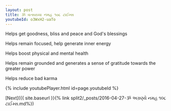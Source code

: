 ```yaml
---
layout: post
title: ૐ વત્સરાયા નમહ ૧૦૮ ટાઈમ્સ
youtubeId: o3WxH2-uaTo
---
```

 
 
Helps get goodness, bliss and peace and God's blessings
 
Helps remain focused, help generate inner energy 
 
Helps boost physical and mental health 
 
Helps remain grounded and generates a sense of gratitude towards the greater power 
 
Helps reduce bad karma
 
 
 
 


{% include youtubePlayer.html id=page.youtubeId %}
 
[Next]({{ site.baseurl }}{% link  split2/_posts/2016-04-27-ૐ અગ્રણ્યે નમહ ૧૦૮ ટાઈમ્સ.md%})
 
